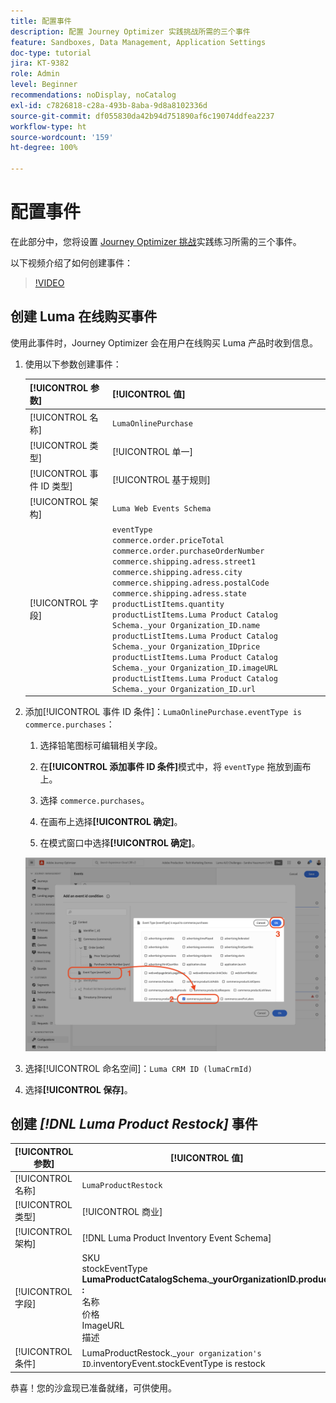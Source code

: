 ```yaml
---
title: 配置事件
description: 配置 Journey Optimizer 实践挑战所需的三个事件
feature: Sandboxes, Data Management, Application Settings
doc-type: tutorial
jira: KT-9382
role: Admin
level: Beginner
recommendations: noDisplay, noCatalog
exl-id: c7826818-c28a-493b-8aba-9d8a8102336d
source-git-commit: df055830da42b94d751890af6c19074ddfea2237
workflow-type: ht
source-wordcount: '159'
ht-degree: 100%

---
```


# 配置事件

在此部分中，您将设置 [Journey Optimizer 挑战](/help/challenges/introduction-and-prerequisites.md)实践练习所需的三个事件。

以下视频介绍了如何创建事件：

>[!VIDEO](https://video.tv.adobe.com/v/336253?quality=12&learn=on)

## 创建 Luma 在线购买事件

使用此事件时，Journey Optimizer 会在用户在线购买 Luma 产品时收到信息。

1. 使用以下参数创建事件：

   | [!UICONTROL 参数] | [!UICONTROL 值] |
   |-------------|-----------|
   | [!UICONTROL 名称] | `LumaOnlinePurchase` |
   | [!UICONTROL 类型] | [!UICONTROL 单一] |
   | [!UICONTROL 事件 ID 类型] | [!UICONTROL 基于规则] |
   | [!UICONTROL 架构] | `Luma Web Events Schema` |
   | [!UICONTROL 字段] | `eventType` <br>`commerce.order.priceTotal`<br>`commerce.order.purchaseOrderNumber`<br>`commerce.shipping.adress.street1`<br>`commerce.shipping.adress.city`<br>`commerce.shipping.adress.postalCode`<br>`commerce.shipping.adress.state`<br>`productListItems.quantity`<br>`productListItems.Luma Product Catalog Schema._your Organization_ID.name`<br>`productListItems.Luma Product Catalog Schema._your Organization_IDprice`<br>`productListItems.Luma Product Catalog Schema._your Organization_ID.imageURL`<br>`productListItems.Luma Product Catalog Schema._your Organization_ID.url` |

1. 添加[!UICONTROL 事件 ID 条件]：`LumaOnlinePurchase.eventType is commerce.purchases`：

   1. 选择铅笔图标可编辑相关字段。

   1. 在&#x200B;**[!UICONTROL 添加事件 ID 条件]**&#x200B;模式中，将 `eventType` 拖放到画布上。
   1. 选择 `commerce.purchases`。
   1. 在画布上选择&#x200B;**[!UICONTROL 确定]**。
   1. 在模式窗口中选择&#x200B;**[!UICONTROL 确定]**。

   ![添加事件条件](/help/tutorial-configure-a-training-sandbox/assets/Event-lumaOnlinePurchase-condition-1.png)

1. 选择[!UICONTROL 命名空间]：`Luma CRM ID (lumaCrmId)`

1. 选择&#x200B;**[!UICONTROL 保存]**。

## 创建 *[!DNL Luma Product Restock]* 事件

| [!UICONTROL 参数] | [!UICONTROL 值] |
|-------------|-----------|
| [!UICONTROL 名称] | `LumaProductRestock` |
| [!UICONTROL 类型] | [!UICONTROL 商业] |
| [!UICONTROL 架构] | [!DNL Luma Product Inventory Event Schema] |
| [!UICONTROL 字段] | SKU <br> stockEventType<br><b>LumaProductCatalogSchema._yourOrganizationID.product :</b> <br>名称<br>价格<br> ImageURL<br>描述 |
| [!UICONTROL 条件] | LumaProductRestock._`your organization's ID`.inventoryEvent.stockEventType is restock |

恭喜！您的沙盒现已准备就绪，可供使用。
